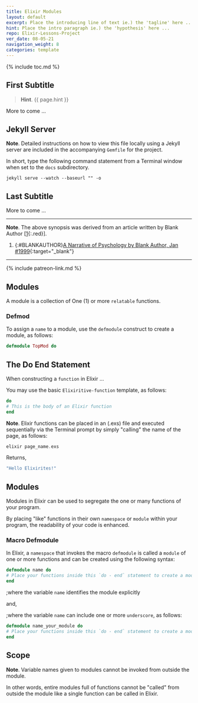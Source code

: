 ```yaml
---
title: Elixir Modules
layout: default
excerpt: Place the introducing line of text ie.) the 'tagline' here ...
hint: Place the intro paragraph ie.) the 'hypothesis' here ...
repo: Elixir-Lessons-Project
ver_date: 08-05-21
navigation_weight: 8
categories: template
---
```

{% include toc.md %}

## First Subtitle

> **Hint**. {{ page.hint }}

More to come ...

## Jekyll Server

**Note**. Detailed instructions on how to view this file locally using a Jekyll server are included in the accompanying `Gemfile` for the project.

In short, type the following command statement from a Terminal window when set to the `docs` subdirectory.

```jekyll
jekyll serve --watch --baseurl "" -o
```

## Last Subtitle

More to come ...

***

**Note**. The above synopsis was derived from an article written by Blank Author [[1](#BLANKAUTHOR){:.red}].

1. {:#BLANKAUTHOR}[A Narrative of Psychology by Blank Author, Jan #1999](http://cowles.yale.edu/sites/default/files/files/pub/d20/d2069.pdf){:target="_blank"}

***

{% include patreon-link.md %}


## Modules

A module is a collection of One (1) or more `relatable` functions.

### Defmod

To assign a `name` to a module, use the `defmodule` construct to create a module, as follows:

```elixir
defmodule TopMod do
```


## The Do End Statement

When constructing a `function` in Elixir ...

You may use the basic `Elixiritive-function` template, as follows:

```elixir
do
# This is the body of an Elixir function
end
```

**Note**. Elixir functions can be placed in an (.exs) file and executed sequentially via the Terminal prompt by simply "calling" the name of the page, as follows:

```elixir
elixir page_name.exs
```

Returns,

```elixir
"Hello Elixirites!"
```

## Modules

Modules in Elixir can be used to segregate the one or many functions of your program.

By placing "like" functions in their own `namespace` or `module` within your program, the readability of your code is enhanced. 

### Macro Defmodule

In Elixir, a `namespace` that invokes the macro `defmodule` is called a `module` of one or more functions and can be created using the following syntax:

```elixir
defmodule name do
# Place your functions inside this `do - end` statement to create a module
end
```

;where the variable `name` identifies the module explicitly

and,

;where the variable `name` can include one or more `underscore`, as follows:

```elixir
defmodule name_your_module do
# Place your functions inside this `do - end` statement to create a module
end
```

## Scope

**Note**. Variable names given to modules cannot be invoked from outside the module. 

In other words, entire modules full of functions cannot be "called" from outside the module like a single function can be called in Elixir.